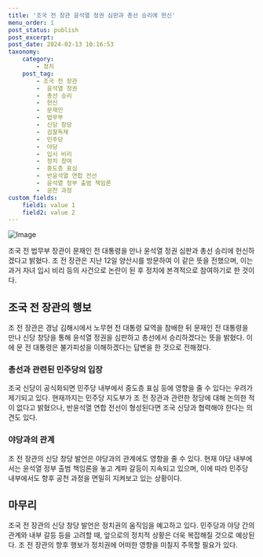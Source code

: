 ```yaml
---
title: '조국 전 장관 윤석열 정권 심판과 총선 승리에 헌신'
menu_order: 1
post_status: publish
post_excerpt: 
post_date: 2024-02-13 10:16:53
taxonomy:
    category:
        - 정치
    post_tag:
        - 조국 전 장관
        -  윤석열 정권
        -  총선 승리
        -  헌신
        -  문재인
        -  법무부
        -  신당 창당
        -  검찰독재
        -  민주당
        -  야당
        -  입시 비리
        -  정치 참여
        -  중도층 표심
        -  반윤석열 연합 전선
        -  윤석열 정부 출범 책임론
        -  공천 과정
custom_fields:
    field1: value 1
    field2: value 2
---
```


![Image](https://imgnews.pstatic.net/image/028/2024/02/12/0002676595_001_20240213023444206.jpg?type=w647)

조국 전 법무부 장관이 문재인 전 대통령을 만나 윤석열 정권 심판과 총선 승리에 헌신하겠다고 밝혔다. 조 전 장관은 지난 12일 양산시를 방문하여 이 같은 뜻을 전했으며, 이는 과거 자녀 입시 비리 등의 사건으로 논란이 된 후 정치에 본격적으로 참여하기로 한 것이다.
## 조국 전 장관의 행보
조 전 장관은 경남 김해시에서 노무현 전 대통령 묘역을 참배한 뒤 문재인 전 대통령을 만나 신당 창당을 통해 윤석열 정권을 심판하고 총선에서 승리하겠다는 뜻을 밝혔다. 이에 문 전 대통령은 불가피성을 이해하겠다는 답변을 한 것으로 전해졌다.
### 총선과 관련된 민주당의 입장
조국 신당이 공식화되면 민주당 내부에서 중도층 표심 등에 영향을 줄 수 있다는 우려가 제기되고 있다. 현재까지는 민주당 지도부가 조 전 장관과 관련한 정당에 대해 논의한 적이 없다고 밝혔으나, 반윤석열 연합 전선이 형성된다면 조국 신당과 협력해야 한다는 의견도 있다.
### 야당과의 관계
조 전 장관의 신당 창당 발언은 야당과의 관계에도 영향을 줄 수 있다. 현재 야당 내부에서는 윤석열 정부 출범 책임론을 놓고 계파 갈등이 지속되고 있으며, 이에 따라 민주당 내부에서도 향후 공천 과정을 면밀히 지켜보고 있는 상황이다.
## 마무리
조국 전 장관의 신당 창당 발언은 정치권의 움직임을 예고하고 있다. 민주당과 야당 간의 관계와 내부 갈등 등을 고려할 때, 앞으로의 정치적 상황은 더욱 복잡해질 것으로 예상된다. 조 전 장관의 향후 행보가 정치권에 어떠한 영향을 미칠지 주목할 필요가 있다.
